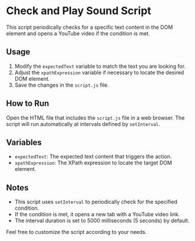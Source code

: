 # Check and Play Sound Script

This script periodically checks for a specific text content in the DOM element and opens a YouTube video if the condition is met.

## Usage

1. Modify the `expectedText` variable to match the text you are looking for.
2. Adjust the `xpathExpression` variable if necessary to locate the desired DOM element.
3. Save the changes in the `script.js` file.

## How to Run

Open the HTML file that includes the `script.js` file in a web browser. The script will run automatically at intervals defined by `setInterval`.

## Variables

- `expectedText`: The expected text content that triggers the action.
- `xpathExpression`: The XPath expression to locate the target DOM element.

## Notes

- This script uses `setInterval` to periodically check for the specified condition.
- If the condition is met, it opens a new tab with a YouTube video link.
- The interval duration is set to 5000 milliseconds (5 seconds) by default.

Feel free to customize the script according to your needs.
